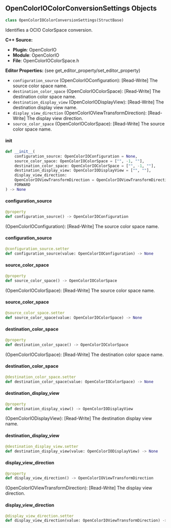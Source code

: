 ## OpenColorIOColorConversionSettings Objects

```python
class OpenColorIOColorConversionSettings(StructBase)
```

Identifies a OCIO ColorSpace conversion.

**C++ Source:**

- **Plugin**: OpenColorIO
- **Module**: OpenColorIO
- **File**: OpenColorIOColorSpace.h

**Editor Properties:** (see get_editor_property/set_editor_property)

- ``configuration_source`` (OpenColorIOConfiguration):  [Read-Write] The source color space name.
- ``destination_color_space`` (OpenColorIOColorSpace):  [Read-Write] The destination color space name.
- ``destination_display_view`` (OpenColorIODisplayView):  [Read-Write] The destination display view name.
- ``display_view_direction`` (OpenColorIOViewTransformDirection):  [Read-Write] The display view direction.
- ``source_color_space`` (OpenColorIOColorSpace):  [Read-Write] The source color space name.

<a id="unreal.OpenColorIOColorConversionSettings.__init__"></a>

#### __init__

```python
def __init__(
    configuration_source: OpenColorIOConfiguration = None,
    source_color_space: OpenColorIOColorSpace = ["", -1, ""],
    destination_color_space: OpenColorIOColorSpace = ["", -1, ""],
    destination_display_view: OpenColorIODisplayView = ["", ""],
    display_view_direction:
    OpenColorIOViewTransformDirection = OpenColorIOViewTransformDirection.
    FORWARD
) -> None
```

<a id="unreal.OpenColorIOColorConversionSettings.configuration_source"></a>

#### configuration_source

```python
@property
def configuration_source() -> OpenColorIOConfiguration
```

(OpenColorIOConfiguration):  [Read-Write] The source color space name.

<a id="unreal.OpenColorIOColorConversionSettings.configuration_source"></a>

#### configuration_source

```python
@configuration_source.setter
def configuration_source(value: OpenColorIOConfiguration) -> None
```

<a id="unreal.OpenColorIOColorConversionSettings.source_color_space"></a>

#### source_color_space

```python
@property
def source_color_space() -> OpenColorIOColorSpace
```

(OpenColorIOColorSpace):  [Read-Write] The source color space name.

<a id="unreal.OpenColorIOColorConversionSettings.source_color_space"></a>

#### source_color_space

```python
@source_color_space.setter
def source_color_space(value: OpenColorIOColorSpace) -> None
```

<a id="unreal.OpenColorIOColorConversionSettings.destination_color_space"></a>

#### destination_color_space

```python
@property
def destination_color_space() -> OpenColorIOColorSpace
```

(OpenColorIOColorSpace):  [Read-Write] The destination color space name.

<a id="unreal.OpenColorIOColorConversionSettings.destination_color_space"></a>

#### destination_color_space

```python
@destination_color_space.setter
def destination_color_space(value: OpenColorIOColorSpace) -> None
```

<a id="unreal.OpenColorIOColorConversionSettings.destination_display_view"></a>

#### destination_display_view

```python
@property
def destination_display_view() -> OpenColorIODisplayView
```

(OpenColorIODisplayView):  [Read-Write] The destination display view name.

<a id="unreal.OpenColorIOColorConversionSettings.destination_display_view"></a>

#### destination_display_view

```python
@destination_display_view.setter
def destination_display_view(value: OpenColorIODisplayView) -> None
```

<a id="unreal.OpenColorIOColorConversionSettings.display_view_direction"></a>

#### display_view_direction

```python
@property
def display_view_direction() -> OpenColorIOViewTransformDirection
```

(OpenColorIOViewTransformDirection):  [Read-Write] The display view direction.

<a id="unreal.OpenColorIOColorConversionSettings.display_view_direction"></a>

#### display_view_direction

```python
@display_view_direction.setter
def display_view_direction(value: OpenColorIOViewTransformDirection) -> None
```

<a id="unreal.OpenColorIODisplayConfiguration"></a>